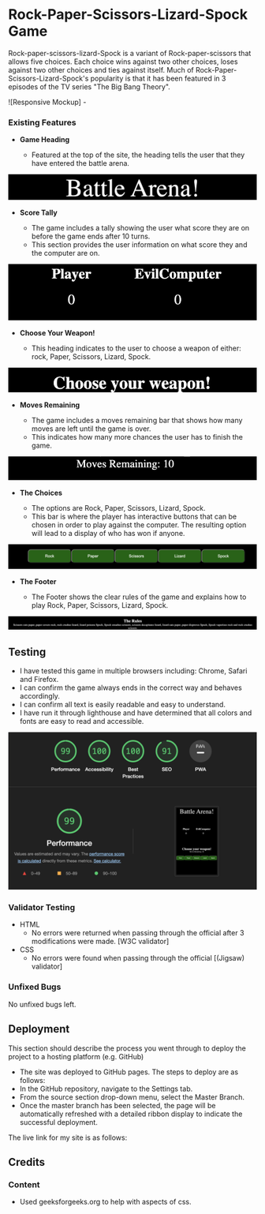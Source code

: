 # Rock-Paper-Scissors-Lizard-Spock Game


Rock-paper-scissors-lizard-Spock is a variant of Rock-paper-scissors that allows five choices. Each choice wins against two other choices, loses against two other choices and ties against itself. Much of Rock-Paper-Scissors-Lizard-Spock's popularity is that it has been featured in 3 episodes of the TV series "The Big Bang Theory".


![Responsive Mockup] - 


### Existing Features

- __Game Heading__

  - Featured at the top of the site, the heading tells the user that they have entered the battle arena.

![heading](assets/images/heading.png)


- __Score Tally__

  - The game includes a tally showing the user what score they are on before the game ends after 10 turns.
  - This section provides the user information on what score they and the computer are on.


![Score Tally](assets/images/scoreboard.png)

- __Choose Your Weapon!__

  - This heading indicates to the user to choose a weapon of either: rock, Paper, Scissors, Lizard, Spock.


![Choose Your Weapon](assets/images/chooseyourweapon.png)


- __Moves Remaining__

  - The game includes a moves remaining bar that shows how many moves are left until the game is over.
  - This indicates how many more chances the user has to finish the game.

![Moves Remaining](assets/images/movesremaining.png)

- __The Choices__

  - The options are Rock, Paper, Scissors, Lizard, Spock.
  - This bar is where the player has interactive buttons that can be chosen in order to play against the computer. The resulting option will lead to a display of who has won if anyone. 

![Weapon bar](assets/images/weaponbar.png) 

- __The Footer__ 

  - The Footer shows the clear rules of the game and explains how to play Rock, Paper, Scissors, Lizard, Spock. 

![The Footer](assets/images/footer.png)


## Testing 

- I have tested this game in multiple browsers including: Chrome, Safari and Firefox.
- I can confirm the game always ends in the correct way and behaves accordingly.
- I can confirm all text is easily readable and easy to understand.
- I have run it through lighthouse and have determined that all colors and fonts are easy to read and accessible.


![Lighthouse](assets/images/lighthousescreenshot.png)


### Validator Testing 

- HTML
  - No errors were returned when passing through the official after 3 modifications were made. [W3C validator]
- CSS
  - No errors were found when passing through the official [(Jigsaw) validator]


### Unfixed Bugs

No unfixed bugs left.

## Deployment

This section should describe the process you went through to deploy the project to a hosting platform (e.g. GitHub) 

  - The site was deployed to GitHub pages. The steps to deploy are as follows: 
  - In the GitHub repository, navigate to the Settings tab.
  - From the source section drop-down menu, select the Master Branch.
  - Once the master branch has been selected, the page will be automatically refreshed with a detailed ribbon display to indicate the successful deployment. 

The live link for my site is as follows: 

## Credits 

### Content 

- Used geeksforgeeks.org to help with aspects of css.



